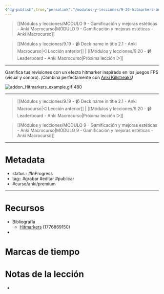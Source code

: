 ```yaml
---
{"dg-publish":true,"permalink":"/modulos-y-lecciones/9-20-hitmarkers-anki-macrocurso/","noteIcon":"","updated":"2024-05-21T22:14:08.311+02:00"}
---
```



> [[Módulos y lecciones/MÓDULO 9 - Gamificación y mejoras estéticas - Anki Macrocurso\|MÓDULO 9 - Gamificación y mejoras estéticas - Anki Macrocurso]]

> [[Módulos y lecciones/9.19 - 📹 Deck name in title 2.1 - Anki Macrocurso\|◁ Lección anterior]] | [[Módulos y lecciones/9.20 - 📹 Leaderboard - Anki Macrocurso\|Próxima lección ▷]]

---


Gamifica tus revisiones con un efecto hitmarker inspirado en los juegos FPS (visual y sonoro). ¡Combina perfectamente con [Anki Killstreaks](https://ankiweb.net/shared/info/579111794)!

![addon_Hitmarkers_example.gif|480](/img/user/ANEXOS/addon_Hitmarkers_example.gif)

---

> [[Módulos y lecciones/9.19 - 📹 Deck name in title 2.1 - Anki Macrocurso\|◁ Lección anterior]] | [[Módulos y lecciones/9.20 - 📹 Leaderboard - Anki Macrocurso\|Próxima lección ▷]]

> [[Módulos y lecciones/MÓDULO 9 - Gamificación y mejoras estéticas - Anki Macrocurso\|MÓDULO 9 - Gamificación y mejoras estéticas - Anki Macrocurso]]

---

# Metadata
- status:: #InProgress  
- tag:: #grabar #editar #publicar 
- #curso/anki/premium  

---

# Recursos
- Bibliografía
	- [Hitmarkers](https://ankiweb.net/shared/info/1776869150) (1776869150)
- 

# Marcas de tiempo


# Notas de la lección
- 